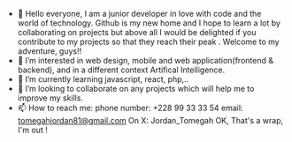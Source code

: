 - 👋 Hello everyone, I am a junior developer in love with code and the world of technology. Github is my new home and I hope to learn a lot by collaborating on projects but above all I would be delighted if you contribute to my projects so that they reach their peak . Welcome to my adventure, guys!!
- 👀 I’m interested in web design, mobile and web application(frontend & backend), and in a different context Artifical Intelligence.
- 🌱 I’m currently learning javascript, react, php,..
- 💞️ I’m looking to collaborate on any projects which will help me to improve my skills.
- 📫 How to reach me:
       phone number: +228 99 33 33 54
       email: tomegahjordan81@gmail.com
       On X: Jordan_Tomegah
  OK, That's a wrap, I'm out !

<!---
jordanBuilder/jordanBuilder is a ✨ special ✨ repository because its `README.md` (this file) appears on your GitHub profile.
You can click the Preview link to take a look at your changes.
--->
